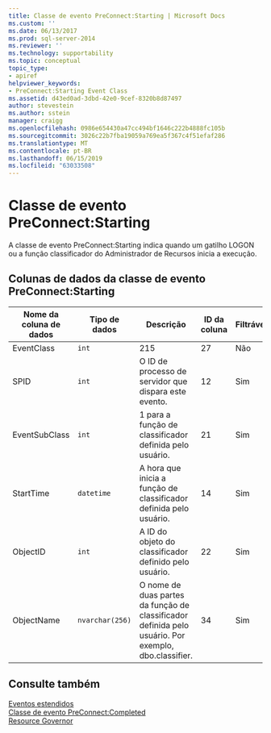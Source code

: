 ```yaml
---
title: Classe de evento PreConnect:Starting | Microsoft Docs
ms.custom: ''
ms.date: 06/13/2017
ms.prod: sql-server-2014
ms.reviewer: ''
ms.technology: supportability
ms.topic: conceptual
topic_type:
- apiref
helpviewer_keywords:
- PreConnect:Starting Event Class
ms.assetid: d43ed0ad-3dbd-42e0-9cef-8320b8d87497
author: stevestein
ms.author: sstein
manager: craigg
ms.openlocfilehash: 0986e654430a47cc494bf1646c222b4888fc105b
ms.sourcegitcommit: 3026c22b7fba19059a769ea5f367c4f51efaf286
ms.translationtype: MT
ms.contentlocale: pt-BR
ms.lasthandoff: 06/15/2019
ms.locfileid: "63033508"
---
```

# <a name="preconnectstarting-event-class"></a>Classe de evento PreConnect:Starting
  A classe de evento PreConnect:Starting indica quando um gatilho LOGON ou a função classificador do Administrador de Recursos inicia a execução.  
  
## <a name="preconnectstarting-event-class-data-columns"></a>Colunas de dados da classe de evento PreConnect:Starting  
  
|Nome da coluna de dados|Tipo de dados|Descrição|ID da coluna|Filtrável|  
|----------------------|---------------|-----------------|---------------|----------------|  
|EventClass|`int`|215|27|Não|  
|SPID|`int`|O ID de processo de servidor que dispara este evento.|12|Sim|  
|EventSubClass|`int`|1 para a função de classificador definida pelo usuário.|21|Sim|  
|StartTime|`datetime`|A hora que inicia a função de classificador definida pelo usuário.|14|Sim|  
|ObjectID|`int`|A ID do objeto do classificador definido pelo usuário.|22|Sim|  
|ObjectName|`nvarchar(256)`|O nome de duas partes da função de classificador definida pelo usuário. Por exemplo, dbo.classifier.|34|Sim|  
  
## <a name="see-also"></a>Consulte também  
 [Eventos estendidos](../extended-events/extended-events.md)   
 [Classe de evento PreConnect:Completed](preconnect-completed-event-class.md)   
 [Resource Governor](../resource-governor/resource-governor.md)  
  
  
